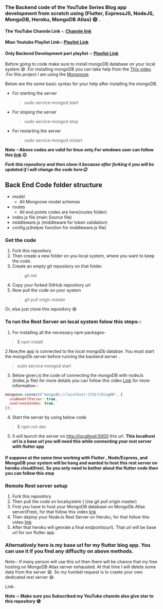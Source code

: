### The Backend code of the YouTube Series Blog app development from scratch using (Flutter, ExpressJS, NodeJS, MongoDB, Heroku, MongoDB Atlas) :smile: .

#### The YouTube Channle Link -: [Channle link](https://www.youtube.com/channel/UCE9YNto5Fc8u7DdOTuCm8rw?view_as=subscriber)

#### Mian Youtube Playlist Link-: [Playlist Link](https://www.youtube.com/playlist?list=PLtIU0BH0pkKoE2PBvgbHEBPAP-sd670VI)

#### Only Backend Development part playlist -: [Playlist Link](https://www.youtube.com/playlist?list=PLtIU0BH0pkKqypuOtDhcXZ4oATJfji49r)

Before going to code make sure to install mongoDB database on your local system :sweat_smile: .For installing mongoDB you can take help from the [This video](https://www.youtube.com/watch?v=3Pol218EKcQ) .For this project I am using the [Mongoose](https://mongoosejs.com/).

Below are the some basic syntax for your help after installing the mongoDB.

- For starting the server
  > sudo service mongod start
- For stoping the server
  > sudo service mongod stop
- For restarting the server
  > sudo service mongod restart

**Note -:Above codes are valid for linux only.For windows user can follow this [link](https://docs.mongodb.com/manual/tutorial/install-mongodb-on-windows/) :wink:**

_**Fork this repository and then clone it because after forking it you will be updated if i will change the code here:wink:**_

## **Back End Code folder structure**

- model
  - All Mongoose model schemas
- routes
  - All end points codes are here(routes folder)
  <!-- - uploads
  - After uploading any profile picture the image will be stored in this folder -->
- index.js file (main Source file)
- middleware.js (middleware for token validation)
- config.js(helper function for middleware.js file)

### Get the code

1. Fork this repository
2. Then create a new folder on you local system, where you want to keep the code.
3. Create an empty git repository on that folder.
   > git init
4. Copy your forked GitHub repository url
5. Now pull the code on yoor system
   > git pull origin master

Or, else just clone this repository :sweat_smile:

### To run the Rest Server on local system folow this steps-:

1. For installing all the necessary npm packages-

> \$ npm install

2.Now,the app is connected to the local mongoDb databse .You must start the mongoDb server before running the backend server .

> sudo service mongod start

3. Below given,is the code of connecting the mongoDB with nodeJs (index.js file) for more details you can follow this video [Link](https://www.youtube.com/watch?v=kFJaXNP_YpI&t=1s) for more information-:

```javascript
mongoose.connect("mongodb://localhost:27017/blogDB", {
  useNewUrlParser: true,
  useCreateIndex: true,
});
```

4. Start the server by using below code

> \$ npm run dev

5. It will launch the server on [http://localhost:5000](http://localhost:5000) this url.
   **This localhost url is a base url you will need this while connecting your rest server with flutter app**

#### If suppose at the same time working with Flutter , Node/Express, and MongoDB your system will be hang and wanted to host this rest server on heroku cloud(free). So you only need to bother about the flutter code then you can follow this step

### Remote Rest server setup

1. Fork this repository
2. Then pull the code on localsystem ( Use git pull origin master)
3. First you have to host your MongoDB database on MongoDb Atlas server(Free), for that follow this video [link](https://www.youtube.com/watch?v=8hYmtIi9Pfk&t=43s)
4. Then deploy your NodeJs Rest Server on Heroku, for that follow this video [link](https://www.youtube.com/watch?v=_Cq5pQTIhWQ&t=1s)
5. After that heroku will genrate a final endponits(url). That url will be base url for our flutter app.

### Alternatively here is my base url for my flutter blog app. You can use it if you find any diffuclty on above methods.

Note-: If many person will use this url then there will be chance that my free hosting on MongoDB Atlas server exhausted. At that time I will delete some data from the server :sweat_smile:. So my humbel request is to craete your own dedicated rest server :sweat_smile:.

Link-

**Note -: Make sure you Subscribed my YouTube channle also give star to this repository :sweat_smile:**
